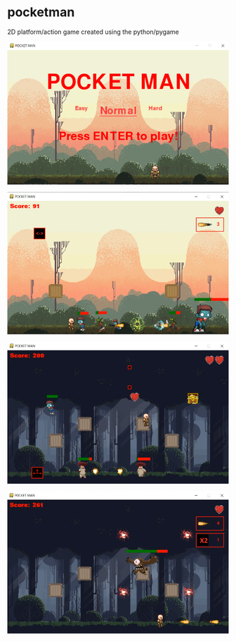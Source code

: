 # pocketman
2D platform/action game created using the python/pygame 

![Test Image 1](/resources/images/screen1.png)

![Test Image 1](/resources/images/screen2.png)

![Test Image 1](/resources/images/screen3.png)

![Test Image 1](/resources/images/screen4.png)
